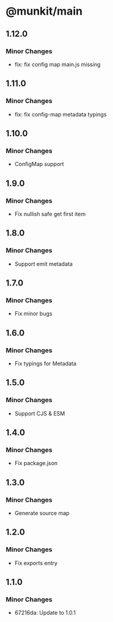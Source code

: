 # @munkit/main

## 1.12.0

### Minor Changes

- fix: fix config map main.js missing

## 1.11.0

### Minor Changes

- fix: fix config-map metadata typings

## 1.10.0

### Minor Changes

- ConfigMap support

## 1.9.0

### Minor Changes

- Fix nullish safe get first item

## 1.8.0

### Minor Changes

- Support emit metadata

## 1.7.0

### Minor Changes

- Fix minor bugs

## 1.6.0

### Minor Changes

- Fix typings for Metadata

## 1.5.0

### Minor Changes

- Support CJS & ESM

## 1.4.0

### Minor Changes

- Fix package.json

## 1.3.0

### Minor Changes

- Generate source map

## 1.2.0

### Minor Changes

- Fix exports entry

## 1.1.0

### Minor Changes

- 67216da: Update to 1.0.1
